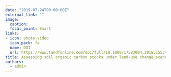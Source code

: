 ```yaml
---
date: "2019-07-24T00:00:00Z"
external_link: ""
image:
  caption: 
  focal_point: Smart
links:
- icon: photo-video
  icon_pack: fa
  name: DOI
  url: https://www.tandfonline.com/doi/full/10.1080/17583004.2018.1553434
title: Assessing soil organic carbon stocks under land-use change scenarios using random forest models
authors: 
  - admin
---
```

